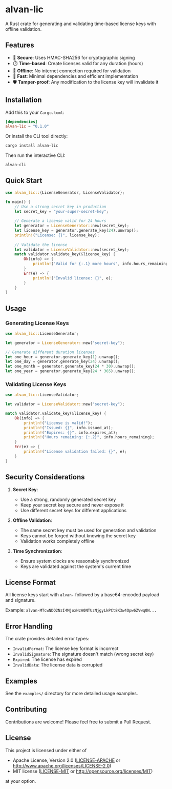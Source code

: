 # alvan-lic

A Rust crate for generating and validating time-based license keys with offline validation.

## Features

- 🔐 **Secure**: Uses HMAC-SHA256 for cryptographic signing
- ⏱️ **Time-based**: Create licenses valid for any duration (hours)
- 🔌 **Offline**: No internet connection required for validation
- 🚀 **Fast**: Minimal dependencies and efficient implementation
- 🛡️ **Tamper-proof**: Any modification to the license key will invalidate it

## Installation

Add this to your `Cargo.toml`:

```toml
[dependencies]
alvan-lic = "0.1.0"
```

Or install the CLI tool directly:

```bash
cargo install alvan-lic
```

Then run the interactive CLI:

```bash
alvan-cli
```

## Quick Start

```rust
use alvan_lic::{LicenseGenerator, LicenseValidator};

fn main() {
    // Use a strong secret key in production
    let secret_key = "your-super-secret-key";
    
    // Generate a license valid for 24 hours
    let generator = LicenseGenerator::new(secret_key);
    let license_key = generator.generate_key(24).unwrap();
    println!("License: {}", license_key);
    
    // Validate the license
    let validator = LicenseValidator::new(secret_key);
    match validator.validate_key(&license_key) {
        Ok(info) => {
            println!("Valid for {:.1} more hours", info.hours_remaining);
        }
        Err(e) => {
            println!("Invalid license: {}", e);
        }
    }
}
```

## Usage

### Generating License Keys

```rust
use alvan_lic::LicenseGenerator;

let generator = LicenseGenerator::new("secret-key");

// Generate different duration licenses
let one_hour = generator.generate_key(1).unwrap();
let one_day = generator.generate_key(24).unwrap();
let one_month = generator.generate_key(24 * 30).unwrap();
let one_year = generator.generate_key(24 * 365).unwrap();
```

### Validating License Keys

```rust
use alvan_lic::LicenseValidator;

let validator = LicenseValidator::new("secret-key");

match validator.validate_key(&license_key) {
    Ok(info) => {
        println!("License is valid!");
        println!("Issued: {}", info.issued_at);
        println!("Expires: {}", info.expires_at);
        println!("Hours remaining: {:.2}", info.hours_remaining);
    }
    Err(e) => {
        println!("License validation failed: {}", e);
    }
}
```

## Security Considerations

1. **Secret Key**: 
   - Use a strong, randomly generated secret key
   - Keep your secret key secure and never expose it
   - Use different secret keys for different applications

2. **Offline Validation**:
   - The same secret key must be used for generation and validation
   - Keys cannot be forged without knowing the secret key
   - Validation works completely offline

3. **Time Synchronization**:
   - Ensure system clocks are reasonably synchronized
   - Keys are validated against the system's current time

## License Format

All license keys start with `alvan-` followed by a base64-encoded payload and signature.

Example: `alvan-MTcwNDQ2NzI4MjoxNzA0NTUzNjgyLkPCt8K3w4Qpw6ZVwq0N...`

## Error Handling

The crate provides detailed error types:

- `InvalidFormat`: The license key format is incorrect
- `InvalidSignature`: The signature doesn't match (wrong secret key)
- `Expired`: The license has expired
- `InvalidData`: The license data is corrupted

## Examples

See the `examples/` directory for more detailed usage examples.

## Contributing

Contributions are welcome! Please feel free to submit a Pull Request.

## License

This project is licensed under either of

- Apache License, Version 2.0 ([LICENSE-APACHE](LICENSE-APACHE) or http://www.apache.org/licenses/LICENSE-2.0)
- MIT license ([LICENSE-MIT](LICENSE-MIT) or http://opensource.org/licenses/MIT)

at your option.
